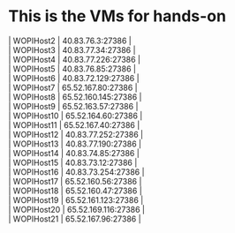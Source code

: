# This is the VMs for hands-on


| WOPIHost2 |	40.83.76.3:27386 |  
| WOPIHost3 |	40.83.77.34:27386 |  
| WOPIHost4 |	40.83.77.226:27386 |  
| WOPIHost5 |	40.83.76.85:27386 |  
| WOPIHost6 |	40.83.72.129:27386 |  
| WOPIHost7 |	65.52.167.80:27386 |  
| WOPIHost8 |	65.52.160.145:27386 |  
| WOPIHost9 |	65.52.163.57:27386 |  
| WOPIHost10 |	65.52.164.60:27386 |  
| WOPIHost11 |	65.52.167.40:27386 |  
| WOPIHost12 |	40.83.77.252:27386 |  
| WOPIHost13 |	40.83.77.190:27386 |  
| WOPIHost14 |	40.83.74.85:27386 |  
| WOPIHost15 |	40.83.73.12:27386 |  
| WOPIHost16 |	40.83.73.254:27386 |   
| WOPIHost17 |	65.52.160.56:27386 |  
| WOPIHost18 |	65.52.160.47:27386 |  
| WOPIHost19 |	65.52.161.123:27386 |  
| WOPIHost20 |	65.52.169.116:27386 |  
| WOPIHost21 |	65.52.167.96:27386 |  


